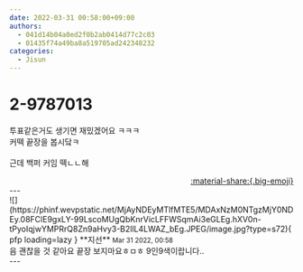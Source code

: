 ```yaml
---
date: 2022-03-31 00:58:00+09:00
authors:
  - 041d14b04a0ed2f0b2ab0414d77c2c03
  - 01435f74a49ba8a519705ad242348232
categories:
  - Jisun
---
```


# 2-9787013

<div class="post-container" markdown="1">
<div class="content-container md-sidebar__scrollwrap" markdown="1">

투표같은거도 생기면 재밌겠어요 ㅋㅋㅋ<br>커떽 끝장을 봅시닼ㅋ<br><br>근데 백퍼 커임 떽ㄴㄴ해

</div>
</div>

<div style="text-align: right;" markdown="1">
<a href="https://weverse.io/fromis9/fanpost/2-9787013" style="text-align: right;">:material-share:{.big-emoji}</a>
</div>
---

<div class="comments-container md-sidebar__scrollwrap" markdown="1">
<div class="comment" markdown="1">
<div class='id-container' markdown="1">
![](https://phinf.wevpstatic.net/MjAyNDEyMTlfMTE5/MDAxNzM0NTgzMjY0NDEy.08FClE9gxLY-99LscoMUgQbKnrVicLFFWSqmAi3eGLEg.hXV0n-tPyoIqjwYMPRrQ8Zn9aHvy3-B2llL4LWAZ_bEg.JPEG/image.jpg?type=s72){ pfp loading=lazy }
**<span class="artist">지선</span>** <small>Mar 31 2022, 00:58</small><br>
</div>
<div class='comment-body' markdown="1">
음 괜찮을 것 같아요 끝장 보지마요ㅎㅁㅎ 9인9색이랍니다..
</div>
</div>
</div>
---
